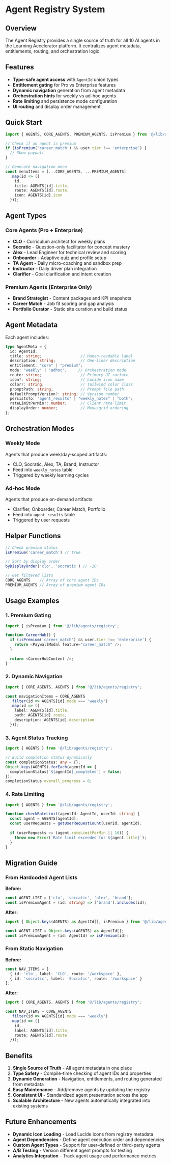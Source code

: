 # Agent Registry System

## Overview

The Agent Registry provides a single source of truth for all 10 AI agents in the Learning Accelerator platform. It centralizes agent metadata, entitlements, routing, and orchestration logic.

## Features

- **Type-safe agent access** with `AgentId` union types
- **Entitlement gating** for Pro vs Enterprise features
- **Dynamic navigation** generation from agent metadata
- **Orchestration hints** for weekly vs ad-hoc agents
- **Rate limiting** and persistence mode configuration
- **UI routing** and display order management

## Quick Start

```typescript
import { AGENTS, CORE_AGENTS, PREMIUM_AGENTS, isPremium } from '@/lib/agents/registry';

// Check if an agent is premium
if (isPremium('career_match') && user.tier !== 'enterprise') {
  // Show paywall
}

// Generate navigation menu
const menuItems = [...CORE_AGENTS, ...PREMIUM_AGENTS]
  .map(id => ({
    id,
    title: AGENTS[id].title,
    route: AGENTS[id].route,
    icon: AGENTS[id].icon
  }));
```

## Agent Types

### Core Agents (Pro + Enterprise)
- **CLO** - Curriculum architect for weekly plans
- **Socratic** - Question-only facilitator for concept mastery
- **Alex** - Lead Engineer for technical review and scoring
- **Onboarder** - Adaptive quiz and profile setup
- **TA Agent** - Daily micro-coaching and sandbox prep
- **Instructor** - Daily driver plan integration
- **Clarifier** - Goal clarification and intent creation

### Premium Agents (Enterprise Only)
- **Brand Strategist** - Content packages and KPI snapshots
- **Career Match** - Job fit scoring and gap analysis
- **Portfolio Curator** - Static site curation and build status

## Agent Metadata

Each agent includes:

```typescript
type AgentMeta = {
  id: AgentId;
  title: string;                 // Human-readable label
  description: string;           // One-liner description
  entitlement: "core" | "premium";
  mode: "weekly" | "adhoc";     // Orchestration mode
  route: string;                 // Primary UI surface
  icon?: string;                 // Lucide icon name
  color?: string;                // Tailwind color class
  promptPath: string;            // Prompt file path
  defaultPromptVersion?: string; // Version number
  persistsTo: "agent_results" | "weekly_notes" | "both";
  rateLimitPerMin?: number;      // Client rate limit
  displayOrder: number;          // Menu/grid ordering
};
```

## Orchestration Modes

### Weekly Mode
Agents that produce week/day-scoped artifacts:
- CLO, Socratic, Alex, TA, Brand, Instructor
- Feed into `weekly_notes` table
- Triggered by weekly learning cycles

### Ad-hoc Mode
Agents that produce on-demand artifacts:
- Clarifier, Onboarder, Career Match, Portfolio
- Feed into `agent_results` table
- Triggered by user requests

## Helper Functions

```typescript
// Check premium status
isPremium('career_match') // true

// Sort by display order
byDisplayOrder('clo', 'socratic') // -10

// Get filtered lists
CORE_AGENTS    // Array of core agent IDs
PREMIUM_AGENTS // Array of premium agent IDs
```

## Usage Examples

### 1. Premium Gating
```typescript
import { isPremium } from '@/lib/agents/registry';

function CareerHub() {
  if (isPremium('career_match') && user.tier !== 'enterprise') {
    return <PaywallModal feature="career_match" />;
  }
  
  return <CareerHubContent />;
}
```

### 2. Dynamic Navigation
```typescript
import { CORE_AGENTS, AGENTS } from '@/lib/agents/registry';

const navigationItems = CORE_AGENTS
  .filter(id => AGENTS[id].mode === 'weekly')
  .map(id => ({
    label: AGENTS[id].title,
    path: AGENTS[id].route,
    description: AGENTS[id].description
  }));
```

### 3. Agent Status Tracking
```typescript
import { AGENTS } from '@/lib/agents/registry';

// Build completion status dynamically
const completionStatus: any = {};
Object.keys(AGENTS).forEach(agentId => {
  completionStatus[`${agentId}_completed`] = false;
});
completionStatus.overall_progress = 0;
```

### 4. Rate Limiting
```typescript
import { AGENTS } from '@/lib/agents/registry';

function checkRateLimit(agentId: AgentId, userId: string) {
  const agent = AGENTS[agentId];
  const userRequests = getUserRequestCount(userId, agentId);
  
  if (userRequests >= (agent.rateLimitPerMin || 10)) {
    throw new Error(`Rate limit exceeded for ${agent.title}`);
  }
}
```

## Migration Guide

### From Hardcoded Agent Lists
**Before:**
```typescript
const AGENT_LIST = ['clo', 'socratic', 'alex', 'brand'];
const isPremiumAgent = (id: string) => ['brand'].includes(id);
```

**After:**
```typescript
import { Object.keys(AGENTS) as AgentId[], isPremium } from '@/lib/agents/registry';

const AGENT_LIST = Object.keys(AGENTS) as AgentId[];
const isPremiumAgent = (id: AgentId) => isPremium(id);
```

### From Static Navigation
**Before:**
```typescript
const NAV_ITEMS = [
  { id: 'clo', label: 'CLO', route: '/workspace' },
  { id: 'socratic', label: 'Socratic', route: '/workspace' }
];
```

**After:**
```typescript
import { CORE_AGENTS, AGENTS } from '@/lib/agents/registry';

const NAV_ITEMS = CORE_AGENTS
  .filter(id => AGENTS[id].mode === 'weekly')
  .map(id => ({
    id,
    label: AGENTS[id].title,
    route: AGENTS[id].route
  }));
```

## Benefits

1. **Single Source of Truth** - All agent metadata in one place
2. **Type Safety** - Compile-time checking of agent IDs and properties
3. **Dynamic Generation** - Navigation, entitlements, and routing generated from metadata
4. **Easy Maintenance** - Add/remove agents by updating the registry
5. **Consistent UI** - Standardized agent presentation across the app
6. **Scalable Architecture** - New agents automatically integrated into existing systems

## Future Enhancements

- **Dynamic Icon Loading** - Load Lucide icons from registry metadata
- **Agent Dependencies** - Define agent execution order and dependencies
- **Custom Agent Types** - Support for user-defined or third-party agents
- **A/B Testing** - Version different agent prompts for testing
- **Analytics Integration** - Track agent usage and performance metrics
